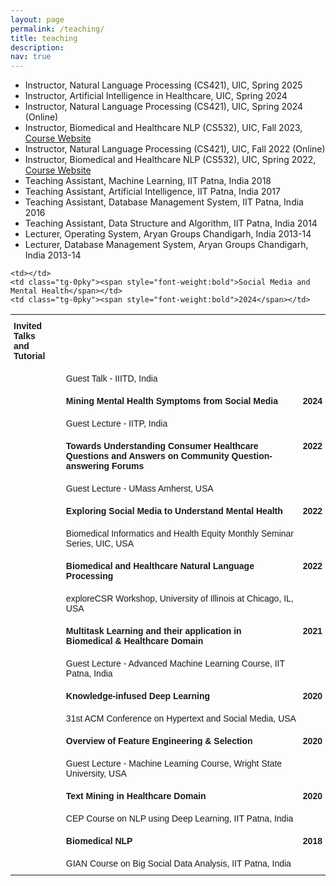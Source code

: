 ```yaml
---
layout: page
permalink: /teaching/
title: teaching
description: 
nav: true
---
```

<ul>
      <li> Instructor, Natural Language Processing (CS421), UIC, Spring 2025</li>
        <li> Instructor, Artificial Intelligence in Healthcare, UIC, Spring 2024</li>
      <li> Instructor, Natural Language Processing (CS421), UIC, Spring 2024 (Online)</li>
  <li> Instructor, Biomedical and Healthcare NLP (CS532), UIC, Fall 2023, <a href="cs532_fall2023.html"> Course Website</a> </li>
   <li> Instructor, Natural Language Processing (CS421), UIC, Fall 2022 (Online)</li>
  <li> Instructor, Biomedical and Healthcare NLP (CS532), UIC, Spring 2022, <a href="cs532_spring2022.html"> Course Website</a> </li>
<li> Teaching Assistant, Machine Learning, IIT Patna, India 2018 </li>
<li> Teaching Assistant, Artificial Intelligence, IIT Patna, India 2017 </li>
<li> Teaching Assistant, Database Management System, IIT Patna, India 2016 </li>
<li> Teaching Assistant, Data Structure and Algorithm, IIT Patna, India 2014 </li>
<li> Lecturer, Operating System, Aryan Groups Chandigarh, India 2013-14 </li>
<li> Lecturer, Database Management System, Aryan Groups Chandigarh, India 2013-14 </li>
</ul>






<style type="text/css">
.tg  {border-color:#ccc;border-spacing:0;}
.tg td{border-bottom-width:1px;border-color:#ccc;border-style:solid;border-top-width:1px;
  border-width:0px;font-family:Arial, sans-serif;font-size:14px;overflow:hidden;padding:10px 5px;
  word-break:normal;}
.tg th{border-bottom-width:1px;border-color:#ccc;border-style:solid;border-top-width:1px;
  border-width:0px;color:#333;font-family:Arial, sans-serif;font-size:14px;font-weight:normal;overflow:hidden;
  padding:10px 5px;word-break:normal;}
.tg .tg-buh4{text-align:left;vertical-align:top}
.tg .tg-0pky{border-color:inherit;text-align:left;vertical-align:top}
.tg .tg-btxf{border-color:inherit;text-align:left;vertical-align:top}
.tg .tg-0lax{text-align:left;vertical-align:top}
@media screen and (max-width: 767px) {.tg {width: auto !important;}.tg col {width: auto !important;}.tg-wrap {overflow-x: auto;-webkit-overflow-scrolling: touch;}}</style>
<div><table class="tg">
<tbody>
  

<tr>
    <td class="tg-0pky"><span style="font-weight:bold">Invited Talks</span><br><span style="font-weight:bold">and Tutorial</span></td>
      
    <td></td>
    <td class="tg-0pky"><span style="font-weight:bold">Social Media and Mental Health</span></td>
    <td class="tg-0pky"><span style="font-weight:bold">2024</span></td>
  </tr>
  <tr>
    <td class="tg-btxf"></td>
    <td></td>
    <td>Guest Talk - IIITD, India</td>
    <td class="tg-btxf"></td>
  </tr>




<tr>
     <td class="tg-0lax"></td>
    <td></td>
    <td class="tg-0pky"><span style="font-weight:bold">Mining Mental Health Symptoms from Social Media</span></td>
    <td class="tg-0pky"><span style="font-weight:bold">2024</span></td>
  </tr>
  <tr>
    <td class="tg-btxf"></td>
    <td></td>
    <td>Guest Lecture - IITP, India</td>
    <td class="tg-btxf"></td>
  </tr>

  


<tr>
     <td class="tg-0lax"></td>
    <td></td>
    <td class="tg-0pky"><span style="font-weight:bold">Towards Understanding Consumer Healthcare Questions and Answers on Community Question-answering Forums</span></td>
    <td class="tg-0pky"><span style="font-weight:bold">2022</span></td>
  </tr>
  <tr>
    <td class="tg-btxf"></td>
    <td></td>
    <td>Guest Lecture - UMass Amherst, USA</td>
    <td class="tg-btxf"></td>
  </tr>
  


 <tr>
     <td class="tg-0lax"></td>
    <td></td>
    <td class="tg-0pky"><span style="font-weight:bold">Exploring Social Media to Understand Mental Health</span></td>
    <td class="tg-0pky"><span style="font-weight:bold">2022</span></td>
  </tr>
  <tr>
    <td class="tg-btxf"></td>
    <td></td>
    <td>Biomedical Informatics and Health Equity Monthly Seminar Series, UIC, USA</td>
    <td class="tg-btxf"></td>
  </tr>


  
  
  
   <tr>
     <td class="tg-0lax"></td>
    <td></td>
    <td class="tg-0pky"><span style="font-weight:bold">Biomedical and Healthcare Natural Language Processing</span></td>
    <td class="tg-0pky"><span style="font-weight:bold">2022</span></td>
  </tr>
  <tr>
    <td class="tg-btxf"></td>
    <td></td>
    <td>exploreCSR Workshop, University of Illinois at Chicago, IL, USA</td>
    <td class="tg-btxf"></td>
  </tr>
 
   <tr>
    <td class="tg-0lax"></td>
    <td></td>
    <td class="tg-0lax"><span style="font-weight:bold">Multitask Learning and their application in </span><br><span style="font-weight:bold">Biomedical &amp; Healthcare Domain</span></td>
    <td class="tg-0lax"><span style="font-weight:bold">2021</span></td>
  </tr>
  <tr>
    <td class="tg-buh4"></td>
    <td></td>
    <td class="tg-buh4">Guest Lecture - Advanced Machine Learning Course, IIT Patna, India</td>
    <td class="tg-buh4"></td>
  </tr>
  
  <tr>
    <td class="tg-0lax"></td>
    <td></td>
    <td class="tg-0pky"><span style="font-weight:bold">Knowledge-infused Deep Learning</span></td>
    <td class="tg-0pky"><span style="font-weight:bold">2020</span></td>
  </tr>
  <tr>
    <td class="tg-btxf"></td>
    <td></td>
    <td>31st ACM Conference on Hypertext and Social Media, USA</td>
    <td class="tg-btxf"></td>
  </tr>
 
  <tr>
    <td class="tg-0pky"></td>
    <td></td>
    <td class="tg-0pky"><span style="font-weight:bold">Overview of Feature Engineering &amp; Selection</span></td>
    <td class="tg-0pky"><span style="font-weight:bold">2020</span></td>
  </tr>
  <tr>
    <td class="tg-btxf"></td>
    <td></td>
    <td class="tg-btxf">Guest Lecture - Machine Learning Course, Wright State University, USA</td>
    <td class="tg-btxf"></td>
  </tr>
  <tr>
    <td class="tg-0pky"></td>
    <td></td>
    <td class="tg-0pky"><span style="font-weight:bold">Text Mining in Healthcare Domain</span></td>
    <td class="tg-0pky"><span style="font-weight:bold">2020</span></td>
  </tr>
  <tr>
    <td class="tg-btxf"></td>
    <td></td>
    <td class="tg-btxf">CEP Course on NLP using Deep Learning, IIT Patna, India</td>
    <td class="tg-btxf"></td>
  </tr>
  <tr>
    <td class="tg-0pky"></td>
    <td></td>
    <td class="tg-0pky"><span style="font-weight:bold">Biomedical NLP</span></td>
    <td class="tg-0pky"><span style="font-weight:bold">2018</span></td>
  </tr>
  <tr>
    <td class="tg-btxf"></td>
    <td></td>
    <td class="tg-btxf">GIAN Course on Big Social Data Analysis, IIT Patna, India</td>
    <td class="tg-btxf"></td>
  </tr>
</tbody>
</table></div>
